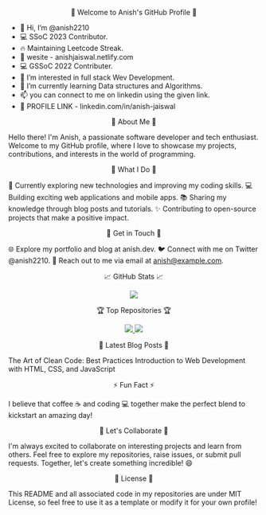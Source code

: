 <p align="center">👋 Welcome to Anish's GitHub Profile 👋</p>

- 👋 Hi, I’m @anish2210
- 💻 SSoC 2023 Contributor.
- 🔥 Maintaining Leetcode Streak.
- 🧩 wesite - anishjaiswal.netlify.com
- 💻 GSSoC 2022 Contributer.
- 👀 I’m interested in full stack Wev Development.
- 🌱 I’m currently learning Data structures and Algorithms.
- 📫 you can connect to me on linkedin using the given link.
- 🔗 PROFILE LINK - linkedin.com/in/anish-jaiswal

<!---
anish2210/anish2210 is a ✨ special ✨ repository because its `README.md` (this file) appears on your GitHub profile.
You can click the Preview link to take a look at your changes.
--->




</p>
<p align="center">🚀 About Me 🚀</p>

Hello there! I'm Anish, a passionate software developer and tech enthusiast. Welcome to my GitHub profile, where I love to showcase my projects, contributions, and interests in the world of programming.

<p align="center">💼 What I Do 💼</p>

🌱 Currently exploring new technologies and improving my coding skills.
💻 Building exciting web applications and mobile apps.
📚 Sharing my knowledge through blog posts and tutorials.
✨ Contributing to open-source projects that make a positive impact.
<p align="center">📢 Get in Touch 📢</p>

🌐 Explore my portfolio and blog at anish.dev.
🐦 Connect with me on Twitter @anish2210.
📧 Reach out to me via email at anish@example.com.
<p align="center">📈 GitHub Stats 📈</p>

<p align="center">
  <img src="https://github-readme-stats.vercel.app/api?username=anish2210&show_icons=true&count_private=true&hide=contribs,issues&theme=radical">
</p>
<p align="center">🏆 Top Repositories 🏆</p>

<p align="center">
  <a href="https://github.com/anish2210/awesome-project">
    <img src="https://github-readme-stats.vercel.app/api/pin/?username=anish2210&repo=awesome-project&theme=radical">
  </a>
  <a href="https://github.com/anish2210/web-app">
    <img src="https://github-readme-stats.vercel.app/api/pin/?username=anish2210&repo=web-app&theme=radical">
  </a>
</p>
<p align="center">📝 Latest Blog Posts 📝</p>

<!-- BLOG-POST-LIST:START -->
The Art of Clean Code: Best Practices
Introduction to Web Development with HTML, CSS, and JavaScript
<!-- BLOG-POST-LIST:END -->
<p align="center">⚡ Fun Fact ⚡</p>

I believe that coffee ☕ and coding 💻 together make the perfect blend to kickstart an amazing day!

<p align="center">🎉 Let's Collaborate 🎉</p>

I'm always excited to collaborate on interesting projects and learn from others. Feel free to explore my repositories, raise issues, or submit pull requests. Together, let's create something incredible! 😄

<p align="center">📃 License 📃</p>

This README and all associated code in my repositories are under MIT License, so feel free to use it as a template or modify it for your own profile!
